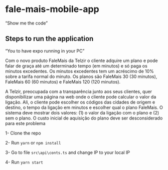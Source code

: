# fale-mais-mobile-app
“Show me the code”

##  Steps to run the application 
“You to have expo running in your PC”


Com o novo produto FaleMais da Telzir o cliente adquire um plano e pode falar de graça até 
um determinado tempo (em minutos) e só paga os minutos excedentes. Os minutos 
excedentes tem um acréscimo de 10% sobre a tarifa normal do minuto. Os planos são 
FaleMais 30 (30 minutos), FaleMais 60 (60 minutos) e FaleMais 120 (120 minutos). 

A Telzir, preocupada com a transparência junto aos seus clientes, quer disponibilizar uma 
página na web onde o cliente pode calcular o valor da ligação. Ali, o cliente pode escolher os 
códigos das cidades de origem e destino, o tempo da ligação em minutos e escolher qual o 
plano FaleMais. O sistema deve mostrar dois valores: (1) o valor da ligação com o plano e (2) 
sem o plano. O custo inicial de aquisição do plano deve ser desconsiderado para este 
problema


1- Clone the repo

2- Run `yarn` or `npm install`

3- Go to file `src\api\conts.ts` and change IP to your local IP

4- Run `yarn start` 
